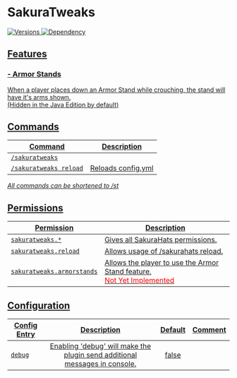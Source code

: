 # SakuraTweaks
<a href="https://github.com/Valorless/SakuraTweaks" rel="nofollow"><img src="https://img.shields.io/badge/Versions-1.18%20--%201.19%2B-brightgreen?style=flat" alt="Versions" style="max-width: 100%;"/>
<a href="https://github.com/Valorless/ValorlessUtils" rel="nofollow"><img src="https://img.shields.io/badge/Requires-ValorlessUtils-red?style=flat" alt="Dependency" style="max-width: 100%;"/>
<br>

## Features
### - Armor Stands
When a player places down an Armor Stand while crouching, the stand will have it's arms shown.<br>(Hidden in the Java Edition by default)

## Commands
| Command | Description |
| --- | --- |
| `/sakuratweaks` |  |
| `/sakuratweaks reload` | Reloads config.yml |

*All commands can be shortened to /st*
  
## Permissions
| Permission | Description |
| --- | --- |
| `sakuratweaks.*` | Gives all SakuraHats permissions. |
| `sakuratweaks.reload` | Allows usage of /sakurahats reload. |
| `sakuratweaks.armorstands` | Allows the player to use the Armor Stand feature. <br><span style="color:red">Not Yet Implemented</span> |


## Configuration
| Config Entry | Description | Default | Comment |
| --- | :---: | :---: | :---: |
| `debug` | Enabling 'debug' will make the plugin send additional messages in console. | false |  |
